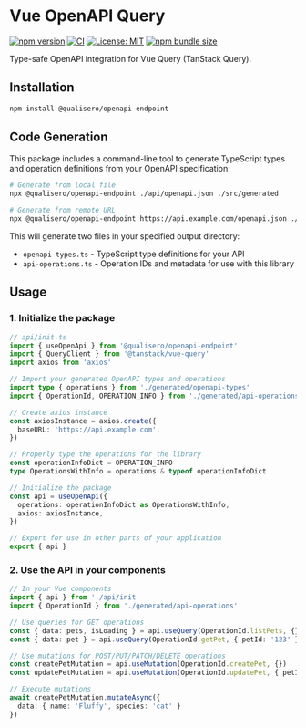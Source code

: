 # Vue OpenAPI Query

[![npm version](https://badge.fury.io/js/@qualisero%2Fopenapi-endpoint.svg)](https://badge.fury.io/js/@qualisero%2Fopenapi-endpoint)
[![CI](https://github.com/qualisero/openapi-endpoint/workflows/CI/badge.svg)](https://github.com/qualisero/openapi-endpoint/actions/workflows/ci.yml)
[![License: MIT](https://img.shields.io/badge/License-MIT-yellow.svg)](https://opensource.org/licenses/MIT)
[![npm bundle size](https://img.shields.io/bundlephobia/minzip/@qualisero/openapi-endpoint)](https://bundlephobia.com/package/@qualisero/openapi-endpoint)

Type-safe OpenAPI integration for Vue Query (TanStack Query).

## Installation

```bash
npm install @qualisero/openapi-endpoint
```

## Code Generation

This package includes a command-line tool to generate TypeScript types and operation definitions from your OpenAPI specification:

```bash
# Generate from local file
npx @qualisero/openapi-endpoint ./api/openapi.json ./src/generated

# Generate from remote URL
npx @qualisero/openapi-endpoint https://api.example.com/openapi.json ./src/api
```

This will generate two files in your specified output directory:

- `openapi-types.ts` - TypeScript type definitions for your API
- `api-operations.ts` - Operation IDs and metadata for use with this library

## Usage

### 1. Initialize the package

```typescript
// api/init.ts
import { useOpenApi } from '@qualisero/openapi-endpoint'
import { QueryClient } from '@tanstack/vue-query'
import axios from 'axios'

// Import your generated OpenAPI types and operations
import type { operations } from './generated/openapi-types'
import { OperationId, OPERATION_INFO } from './generated/api-operations'

// Create axios instance
const axiosInstance = axios.create({
  baseURL: 'https://api.example.com',
})

// Properly type the operations for the library
const operationInfoDict = OPERATION_INFO
type OperationsWithInfo = operations & typeof operationInfoDict

// Initialize the package
const api = useOpenApi({
  operations: operationInfoDict as OperationsWithInfo,
  axios: axiosInstance,
})

// Export for use in other parts of your application
export { api }
```

### 2. Use the API in your components

```typescript
// In your Vue components
import { api } from './api/init'
import { OperationId } from './generated/api-operations'

// Use queries for GET operations
const { data: pets, isLoading } = api.useQuery(OperationId.listPets, {})
const { data: pet } = api.useQuery(OperationId.getPet, { petId: '123' })

// Use mutations for POST/PUT/PATCH/DELETE operations  
const createPetMutation = api.useMutation(OperationId.createPet, {})
const updatePetMutation = api.useMutation(OperationId.updatePet, { petId: '123' })

// Execute mutations
await createPetMutation.mutateAsync({ 
  data: { name: 'Fluffy', species: 'cat' } 
})
```
